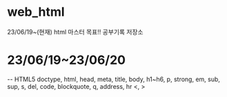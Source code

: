 # web_html
23/06/19~(현재) html 마스터 목표!! 공부기록 저장소

# 23/06/19~23/06/20
--
HTML5 doctype, html, head, meta, title, body,
h1~h6, p, strong, em, sub, sup, s, del, code, blockquote, q,
address, hr
&lt;, &gt;
